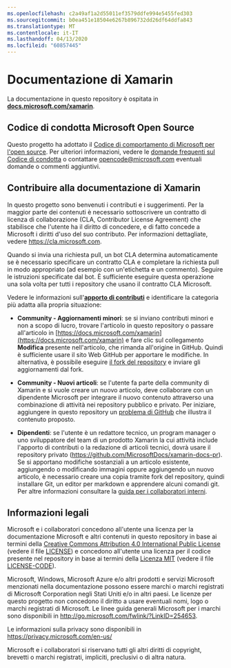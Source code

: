 ```yaml
---
ms.openlocfilehash: c2a49af1a2d55011ef3579ddfe994e5455fed303
ms.sourcegitcommit: b0ea451e18504e6267b896732dd26df64ddfa843
ms.translationtype: MT
ms.contentlocale: it-IT
ms.lasthandoff: 04/13/2020
ms.locfileid: "60857445"
---
```

# <a name="xamarin-documentation"></a>Documentazione di Xamarin

La documentazione in questo repository è ospitata in [**docs.microsoft.com/xamarin**](https://docs.microsoft.com/xamarin).

## <a name="microsoft-open-source-code-of-conduct"></a>Codice di condotta Microsoft Open Source

Questo progetto ha adottato il [Codice di comportamento di Microsoft per l'open source](https://opensource.microsoft.com/codeofconduct/).
Per ulteriori informazioni, vedere le [domande frequenti sul Codice di condotta](https://opensource.microsoft.com/codeofconduct/faq/) o contattare [opencode@microsoft.com](mailto:opencode@microsoft.com) eventuali domande o commenti aggiuntivi.

## <a name="contribute-to-xamarin-documentation"></a>Contribuire alla documentazione di Xamarin

In questo progetto sono benvenuti i contributi e i suggerimenti.  Per la maggior parte dei contenuti è necessario sottoscrivere un contratto di licenza di collaborazione (CLA, Contributor License Agreement) che stabilisce che l'utente ha il diritto di concedere, e di fatto concede a Microsoft i diritti d'uso del suo contributo. Per informazioni dettagliate, vedere https://cla.microsoft.com.

Quando si invia una richiesta pull, un bot CLA determina automaticamente se è necessario specificare un contratto CLA e completare la richiesta pull in modo appropriato (ad esempio con un'etichetta e un commento). Seguire le istruzioni specificate dal bot. È sufficiente eseguire questa operazione una sola volta per tutti i repository che usano il contratto CLA Microsoft.

Vedere le informazioni sull'[**apporto di contributi**](CONTRIBUTING.md) e identificare la categoria più adatta alla propria situazione:

* **Community - Aggiornamenti minori**: se si inviano contributi minori e non a scopo di lucro, trovare l'articolo in questo repository o passare all'articolo in [https://docs.microsoft.com/xamarin](https://docs.microsoft.com/xamarin) e fare clic sul collegamento **Modifica** presente nell'articolo, che rimanda all'origine in GitHub. Quindi è sufficiente usare il sito Web GitHub per apportare le modifiche. In alternativa, è possibile eseguire [il fork del repository](CONTRIBUTING.md) e inviare gli aggiornamenti dal fork.

* **Community - Nuovi articoli**: se l'utente fa parte della community di Xamarin e si vuole creare un nuovo articolo, deve collaborare con un dipendente Microsoft per integrare il nuovo contenuto attraverso una combinazione di attività nei repository pubblico e privato. Per iniziare, aggiungere in questo repository un [problema di GitHub](https://github.com/MicrosoftDocs/xamarin-docs/issues) che illustra il contenuto proposto.

* **Dipendenti**: se l'utente è un redattore tecnico, un program manager o uno sviluppatore del team di un prodotto Xamarin la cui attività include l'apporto di contributi o la redazione di articoli tecnici, dovrà usare il repository privato (https://github.com/MicrosoftDocs/xamarin-docs-pr). Se si apportano modifiche sostanziali a un articolo esistente, aggiungendo o modificando immagini oppure aggiungendo un nuovo articolo, è necessario creare una copia tramite fork del repository, quindi installare Git, un editor per markdown e apprendere alcuni comandi git. Per altre informazioni consultare la [guida per i collaboratori interni](https://review.docs.microsoft.com/help/contribute/?branch=master).

## <a name="legal-notices"></a>Informazioni legali

Microsoft e i collaboratori concedono all'utente una licenza per la documentazione Microsoft e altri contenuti in questo repository in base ai termini della [Creative Commons Attribution 4.0 International Public License](https://creativecommons.org/licenses/by/4.0/legalcode) (vedere il file [LICENSE](LICENSE)) e concedono all'utente una licenza per il codice presente nel repository in base ai termini della [Licenza MIT](https://opensource.org/licenses/MIT) (vedere il file [LICENSE-CODE](LICENSE-CODE)).

Microsoft, Windows, Microsoft Azure e/o altri prodotti e servizi Microsoft menzionati nella documentazione possono essere marchi o marchi registrati di Microsoft Corporation negli Stati Uniti e/o in altri paesi.
Le licenze per questo progetto non concedono il diritto a usare eventuali nomi, logo o marchi registrati di Microsoft.
Le linee guida generali Microsoft per i marchi sono disponibili in http://go.microsoft.com/fwlink/?LinkID=254653.

Le informazioni sulla privacy sono disponibili in https://privacy.microsoft.com/en-us/

Microsoft e i collaboratori si riservano tutti gli altri diritti di copyright, brevetti o marchi registrati, impliciti, preclusivi o di altra natura.
